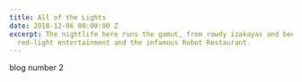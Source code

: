 ```yaml
---
title: All of the Lights
date: 2018-12-06 00:00:00 Z
excerpt: The nightlife here runs the gamut, from rowdy izakayas and beer bars, to
  red-light entertainment and the infamous Robot Restaurant.
---
```


blog number 2
